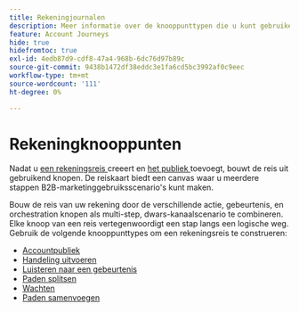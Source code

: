 ```yaml
---
title: Rekeningjournalen
description: Meer informatie over de knooppunttypen die u kunt gebruiken voor het maken van uw accountreizen in Journey Optimizer B2B edition.
feature: Account Journeys
hide: true
hidefromtoc: true
exl-id: 4edb87d9-cdf8-47a4-968b-6dc76d97b89c
source-git-commit: 9438b1472df38eddc3e1fa6cd5bc3992af0c9eec
workflow-type: tm+mt
source-wordcount: '111'
ht-degree: 0%

---
```


# Rekeningknooppunten

Nadat u [ een rekeningsreis ](journey-overview.md#create-an-account-journey) creeert en [ het publiek ](journey-overview.md#add-the-account-audience-for-your-journey) toevoegt, bouwt de reis uit gebruikend knopen. De reiskaart biedt een canvas waar u meerdere stappen B2B-marketinggebruiksscenario&#39;s kunt maken.

Bouw de reis van uw rekening door de verschillende actie, gebeurtenis, en orchestration knopen als multi-step, dwars-kanaalscenario te combineren. Elke knoop van een reis vertegenwoordigt een stap langs een logische weg. Gebruik de volgende knooppunttypes om een rekeningsreis te construeren:

* [Accountpubliek](./account-audience-nodes.md)
* [Handeling uitvoeren](./action-nodes.md)
* [Luisteren naar een gebeurtenis](./listen-for-event-nodes.md)
* [Paden splitsen](./split-merge-paths-nodes.md)
* [Wachten](./wait-nodes.md)
* [Paden samenvoegen](./split-merge-paths-nodes.md)
